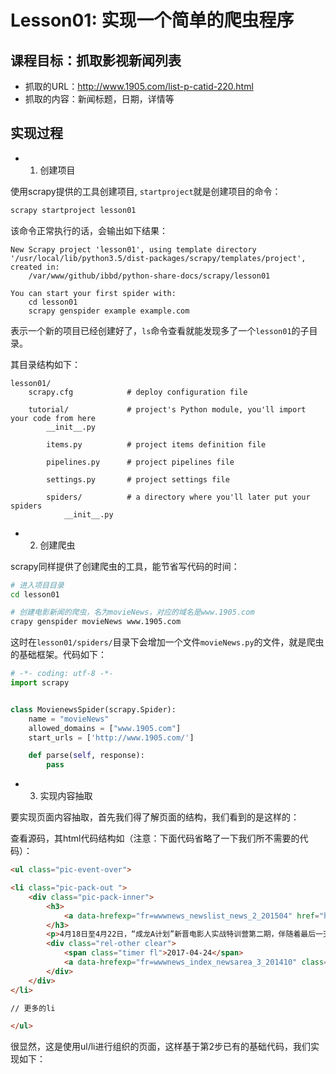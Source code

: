 # Lesson01: 实现一个简单的爬虫程序

## 课程目标：抓取影视新闻列表

- 抓取的URL：http://www.1905.com/list-p-catid-220.html
- 抓取的内容：新闻标题，日期，详情等

## 实现过程

- 1. 创建项目

使用scrapy提供的工具创建项目, `startproject`就是创建项目的命令：

```sh
scrapy startproject lesson01
```

该命令正常执行的话，会输出如下结果：

```
New Scrapy project 'lesson01', using template directory '/usr/local/lib/python3.5/dist-packages/scrapy/templates/project', created in:
    /var/www/github/ibbd/python-share-docs/scrapy/lesson01

You can start your first spider with:
    cd lesson01
    scrapy genspider example example.com
```

表示一个新的项目已经创建好了，`ls`命令查看就能发现多了一个`lesson01`的子目录。

其目录结构如下：

```
lesson01/
    scrapy.cfg            # deploy configuration file

    tutorial/             # project's Python module, you'll import your code from here
        __init__.py

        items.py          # project items definition file

        pipelines.py      # project pipelines file

        settings.py       # project settings file

        spiders/          # a directory where you'll later put your spiders
            __init__.py
```

- 2. 创建爬虫

scrapy同样提供了创建爬虫的工具，能节省写代码的时间：

```sh
# 进入项目目录
cd lesson01

# 创建电影新闻的爬虫，名为movieNews，对应的域名是www.1905.com
crapy genspider movieNews www.1905.com
```

这时在`lesson01/spiders/`目录下会增加一个文件`movieNews.py`的文件，就是爬虫的基础框架。代码如下：

```python
# -*- coding: utf-8 -*-
import scrapy


class MovienewsSpider(scrapy.Spider):
    name = "movieNews"
    allowed_domains = ["www.1905.com"]
    start_urls = ['http://www.1905.com/']

    def parse(self, response):
        pass
```

- 3. 实现内容抽取

要实现页面内容抽取，首先我们得了解页面的结构，我们看到的是这样的：



查看源码，其html代码结构如（注意：下面代码省略了一下我们所不需要的代码）：

```html
<ul class="pic-event-over">

<li class="pic-pack-out ">
    <div class="pic-pack-inner">
        <h3>
            <a data-hrefexp="fr=wwwnews_newslist_news_2_201504" href="http://www.1905.com/news/20170424/1177057.shtml" title="中国年轻人遇见好莱坞前沿工艺 成龙A计划收官" target="_blank" class="title">中国年轻人遇见好莱坞前沿工艺 成龙A计划收官</a>
        </h3>
        <p>4月18日至4月22日，“成龙A计划”新晋电影人实战特训营第二期，伴随着最后一天“电影制作流程标准化：好莱坞VS中国”的高端论坛圆满结束。此次的特训营...</p>
        <div class="rel-other clear">
            <span class="timer fl">2017-04-24</span>
            <a data-hrefexp="fr=wwwnews_index_newsarea_3_201410" class="type-url fl"  target="_blank" href="http://www.1905.com/tag/tag-p-tagid-1212946.html">成龙A计划</a>
        </div>
    </div>
</li>

// 更多的li

</ul>
```

很显然，这是使用ul/li进行组织的页面，这样基于第2步已有的基础代码，我们实现如下：

```

```



